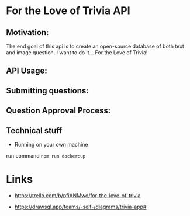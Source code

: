 # For the Love of Trivia API

## Motivation:

The end goal of this api is to create an open-source database of both text and image question. I want to do it... For the Love of Trivia!

## API Usage:

## Submitting questions:

## Question Approval Process:

## Technical stuff

- Running on your own machine

run command `npm run docker:up`

# Links

- https://trello.com/b/pfiANMwo/for-the-love-of-trivia

- https://drawsql.app/teams/-self-/diagrams/trivia-app#
